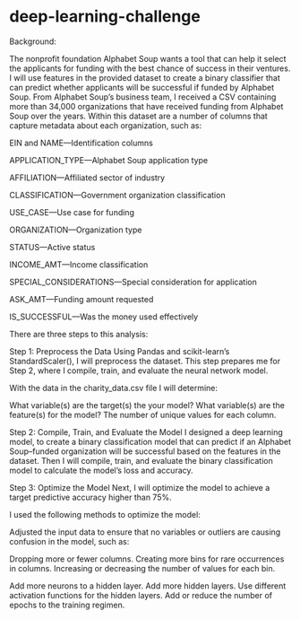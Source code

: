 # deep-learning-challenge

Background:

The nonprofit foundation Alphabet Soup wants a tool that can help it select the applicants for funding with the best chance of success in their ventures. I will use features in the provided dataset to create a binary classifier that can predict whether applicants will be successful if funded by Alphabet Soup.
From Alphabet Soup’s business team, I received a CSV containing more than 34,000 organizations that have received funding from Alphabet Soup over the years. Within this dataset are a number of columns that capture metadata about each organization, such as:


EIN and NAME—Identification columns

APPLICATION_TYPE—Alphabet Soup application type

AFFILIATION—Affiliated sector of industry

CLASSIFICATION—Government organization classification

USE_CASE—Use case for funding

ORGANIZATION—Organization type

STATUS—Active status

INCOME_AMT—Income classification

SPECIAL_CONSIDERATIONS—Special consideration for application

ASK_AMT—Funding amount requested

IS_SUCCESSFUL—Was the money used effectively



There are three steps to this analysis:

Step 1: Preprocess the Data
Using Pandas and scikit-learn’s StandardScaler(), I will preprocess the dataset. This step prepares me for Step 2, where 
I compile, train, and evaluate the neural network model.

With the data in the charity_data.csv file I will determine:

What variable(s) are the target(s) the your model?
What variable(s) are the feature(s) for the model?
The number of unique values for each column.


Step 2: Compile, Train, and Evaluate the Model
I designed a deep learning model, to create a binary classification model that can predict if an Alphabet Soup–funded organization will be successful based on the features in the dataset. Then I will compile, train, and evaluate the binary classification model to calculate the model’s loss and accuracy.

Step 3: Optimize the Model
Next, I will optimize the model to achieve a target predictive accuracy higher than 75%.


I used the following methods to optimize the model:

Adjusted the input data to ensure that no variables or outliers are causing confusion in the model, such as:

Dropping more or fewer columns.
Creating more bins for rare occurrences in columns.
Increasing or decreasing the number of values for each bin.


Add more neurons to a hidden layer.
Add more hidden layers.
Use different activation functions for the hidden layers.
Add or reduce the number of epochs to the training regimen.


